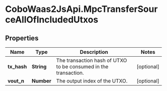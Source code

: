 # CoboWaas2JsApi.MpcTransferSourceAllOfIncludedUtxos

## Properties

Name | Type | Description | Notes
------------ | ------------- | ------------- | -------------
**tx_hash** | **String** | The transaction hash of UTXO to be consumed in the transaction. | [optional] 
**vout_n** | **Number** | The output index of the UTXO. | [optional] 


